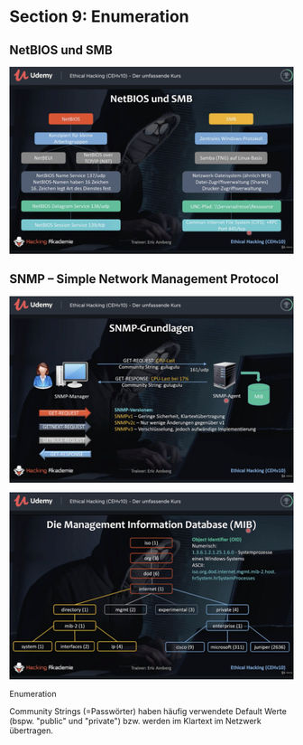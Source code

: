 # Section 9: Enumeration



## NetBIOS und SMB



![image-20210218112614227](fig/image-20210218112614227.png)



## SNMP – Simple Network Management Protocol



![image-20210218114709831](fig/image-20210218114709831.png)



![image-20210218114721223](fig/image-20210218114721223.png)



Enumeration

Community Strings (=Passwörter) haben häufig verwendete Default Werte (bspw. "public" und "private") bzw. werden im Klartext im Netzwerk übertragen.




